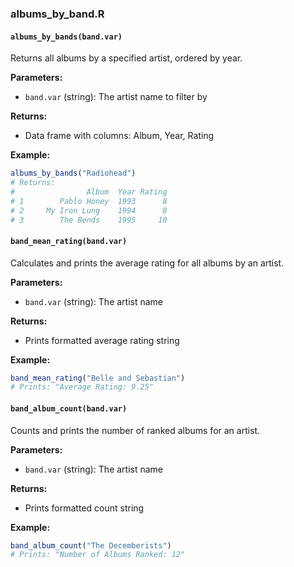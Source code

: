 ### albums_by_band.R<!-- {docsify-ignore} -->

#### `albums_by_bands(band.var)`

Returns all albums by a specified artist, ordered by year.

**Parameters:**

- `band.var` (string): The artist name to filter by

**Returns:**

- Data frame with columns: Album, Year, Rating

**Example:**

```r
albums_by_bands("Radiohead")
# Returns:
#                Album  Year Rating
# 1        Pablo Honey  1993      8
# 2     My Iron Lung    1994      8
# 3        The Bends    1995     10
```

#### `band_mean_rating(band.var)`

Calculates and prints the average rating for all albums by an artist.

**Parameters:**

- `band.var` (string): The artist name

**Returns:**

- Prints formatted average rating string

**Example:**

```r
band_mean_rating("Belle and Sebastian")
# Prints: "Average Rating: 9.25"
```

#### `band_album_count(band.var)`

Counts and prints the number of ranked albums for an artist.

**Parameters:**

- `band.var` (string): The artist name

**Returns:**

- Prints formatted count string

**Example:**

```r
band_album_count("The Decemberists")
# Prints: "Number of Albums Ranked: 12"
```
